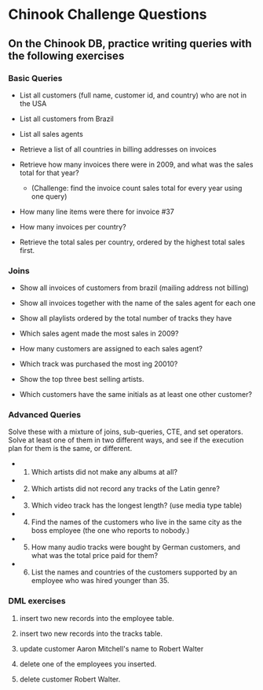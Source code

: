 # Chinook Challenge Questions

## On the Chinook DB, practice writing queries with the following exercises

### Basic Queries

- List all customers (full name, customer id, and country) who are not in the USA

- List all customers from Brazil

- List all sales agents

- Retrieve a list of all countries in billing addresses on invoices

- Retrieve how many invoices there were in 2009, and what was the sales total for that year?
  - (Challenge: find the invoice count sales total for every year using one query)

- How many line items were there for invoice #37

- How many invoices per country?

- Retrieve the total sales per country, ordered by the highest total sales first.

### Joins

- Show all invoices of customers from brazil (mailing address not billing)

- Show all invoices together with the name of the sales agent for each one

- Show all playlists ordered by the total number of tracks they have

- Which sales agent made the most sales in 2009?

- How many customers are assigned to each sales agent?

- Which track was purchased the most ing 20010?

- Show the top three best selling artists.

- Which customers have the same initials as at least one other customer?

### Advanced Queries

Solve these with a mixture of joins, sub-queries, CTE, and set operators. Solve at least one of them in two different ways, and see if the execution plan for them is the same, or different.

- 1. Which artists did not make any albums at all?

- 2. Which artists did not record any tracks of the Latin genre?

- 3. Which video track has the longest length? (use media type table)

- 4. Find the names of the customers who live in the same city as the boss employee (the one who reports to nobody.)

- 5. How many audio tracks were bought by German customers, and what was the total price paid for them?

- 6. List the names and countries of the customers supported by an employee who was hired younger than 35.

### DML exercises

1. insert two new records into the employee table.

2. insert two new records into the tracks table.

3. update customer Aaron Mitchell's name to Robert Walter

4. delete one of the employees you inserted.

5. delete customer Robert Walter.
